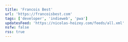 ```yaml
---
title: 'Francois Best'
url: 'https://francoisbest.com'
tags: ['developer', 'indieweb', 'pwa']
updatesFeed: 'https://nicolas-hoizey.com/feeds/all.xml'
nsfw: false
rss: true
---
```

